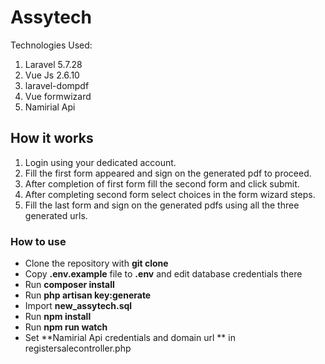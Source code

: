 # Assytech

Technologies Used:

 1. Laravel 5.7.28
 2. Vue Js 2.6.10
 3. laravel-dompdf
 4. Vue formwizard
 6. Namirial Api

## How it works
1. Login using your dedicated account.
2. Fill the first form appeared and sign on the generated pdf to proceed.
3. After completion of first form fill the second form and click submit.
4. After completing second form select choices in the form wizard steps.
5. Fill the last form and sign on the generated pdfs using all the three generated urls.

### How to use

-   Clone the repository with  **git clone**
-   Copy  **.env.example**  file to  **.env**  and edit database credentials there
-   Run  **composer install**
-   Run  **php artisan key:generate**
-   Import  **new_assytech.sql**
-   Run  **npm install**
-   Run  **npm run watch**
-   Set  **Namirial Api credentials and domain url ** in registersalecontroller.php